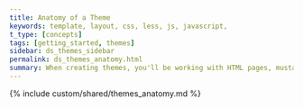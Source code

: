 ```yaml
---
title: Anatomy of a Theme
keywords: template, layout, css, less, js, javascript,
t_type: [concepts]
tags: [getting_started, themes]
sidebar: ds_themes_sidebar
permalink: ds_themes_anatomy.html
summary: When creating themes, you'll be working with HTML pages, mustache templates, JavaScript, cascading style sheets (CSS or LESS), images, and manifest files. This may sound like a lot, but once you understand how all the pieces fit together, you'll realize there's not much to it!
---
```

{% include custom/shared/themes_anatomy.md %}